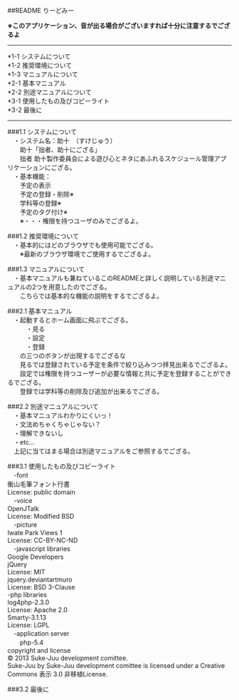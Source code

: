 ##README りーどみー

__※このアプリケーション、音が出る場合がございますれば十分に注意するでござるよ__  

******
  *1-1 システムについて  
  *1-2 推奨環境について  
  *1-3 マニュアルについて  
  *2-1 基本マニュアル  
  *2-2 別途マニュアルについて  
  *3-1 使用したもの及びコピーライト  
  *3-2 最後に  
******

###1.1 システムについて  
　・システム名：助十　（すけじゅう）  
　　助十「拙者、助十にござる」  
　　拙者 助十製作委員会による遊び心とネタにあふれるスケジュール管理アプリケーションにござる。  
　・基本機能：  
　　予定の表示  
　　予定の登録・削除※  
　　学科等の登録※  
　　予定のタグ付け※  
　　※・・・権限を持つユーザのみでござるよ。

###1.2 推奨環境について  
　・基本的にはどのブラウザでも使用可能でござる。  
　　※最新のブラウザ環境でご使用するでござるよ。

###1.3 マニュアルについて  
　・基本マニュアルも兼ねているこのREADMEと詳しく説明している別途マニュアルの2つを用意したのでござる。  
　　こちらでは基本的な機能の説明をするでござるよ。  

###2.1 基本マニュアル  
　・起動するとホーム画面に飛ぶでござる。  
　　　・見る  
　　　・設定  
　　　・登録  
　　の三つのボタンが出現するでござるな  
　　見るでは登録されている予定を条件で絞り込みつつ拝見出来るでござるよ。  
　　設定では権限を持つユーザーが必要な情報と共に予定を登録することができるでござる。  
　　登録では学科等の削除及び追加が出来るでござる。  

###2.2 別途マニュアルについて  
　・基本マニュアルわかりにくいっ！  
　・文法めちゃくちゃじゃない？  
　・理解できないし  
　・etc...  
　上記に当てはまる場合は別途マニュアルをご参照するでござる。

###3.1 使用したもの及びコピーライト  
　-font  
    衡山毛筆フォント行書  
    License: public domain    
　-voice  
    OpenJTalk  
    License: Modified BSD    
　-picture  
    Iwate Park Views 1  
    License: CC-BY-NC-ND    
　-javascript libraries  
    Google Developers    
    jQuery  
    License: MIT    
    jquery.deviantartmuro  
    License: BSD 3-Clause    
  -php libraries  
    log4php-2.3.0  
    License: Apache 2.0    
    Smarty-3.1.13  
    License: LGPL    
　-application server  
　　php-5.4      
copyright and license  
© 2013 Suke-Juu development comittee.  
Suke-Juu by Suke-Juu development comittee is licensed under a Creative Commons 表示 3.0 非移植License.

###3.2 最後に  
